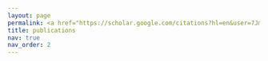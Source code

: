 ```yaml
---
layout: page
permalink: <a href="https://scholar.google.com/citations?hl=en&user=7Jm4_McAAAAJ&view_op=list_works&sortby=pubdate">link</a>
title: publications
nav: true
nav_order: 2
---
```


<!-- _pages/publications.md 
<div class="publications">

{% bibliography %}

</div>
-->
